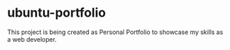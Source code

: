 # ubuntu-portfolio
This project is being created as Personal Portfolio to showcase my skills as a web developer.
